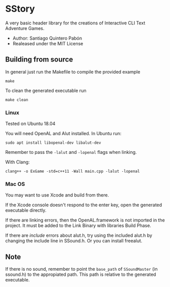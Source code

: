 SStory
====================

A very basic header library for the creations of Interactive CLI Text Adventure Games.

* Author: Santiago Quintero Pabón
* Realeased under the MIT License

## Building from source

In general just run the Makefile to compile the provided example

```
make
```

To clean the generated executable run

```
make clean
```

### Linux

Tested on Ubuntu 18.04

You will need OpenAL and Alut installed. In Ubuntu run:

```
sudo apt install libopenal-dev libalut-dev
```

Remember to pass the `-lalut` and `-lopenal` flags when linking.

With Clang:

```
clang++ -o ExGame -std=c++11 -Wall main.cpp -lalut -lopenal
```

### Mac OS

You may want to use Xcode and build from there.

If the Xcode console doesn't respond to the enter key, open the generated executable directly.

If there are linking errors, then the OpenAL.framework is not imported in the project. It must be added to the Link Binary with libraries Build Phase.

If there are _include_ errors about alut.h, try using the included alut.h by changing the include line in SSound.h. Or you can install freealut.

## Note

If there is no sound, remember to point the `base_path` of `SSoundMaster` (in ssound.h) to the appropiated path. This path is relative to the generated executable.
